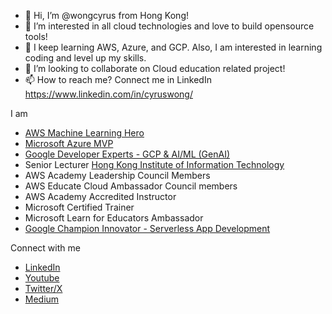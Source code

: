 - 👋 Hi, I’m @wongcyrus from Hong Kong!
- 👀 I’m interested in all cloud technologies and love to build opensource tools! 
- 🌱 I keep learning AWS, Azure, and GCP. Also, I am interested in learning coding and level up my skills.
- 💞️ I’m looking to collaborate on Cloud education related project! 
- 📫 How to reach me? Connect me in LinkedIn https://www.linkedin.com/in/cyruswong/ 

I am
- [AWS Machine Learning Hero](https://aws.amazon.com/heroes/asia-pacific/cyrus-wong/)
- [Microsoft Azure MVP](https://mvp.microsoft.com/en-US/MVP/profile/86da86ff-8786-ed11-aad1-000d3a197333)
- [Google Developer Experts - GCP & AI/ML (GenAI)](https://developers.google.com/profile/u/cyruswong)
- Senior Lecturer [Hong Kong Institute of Information Technology](https://hkiit.edu.hk/)
- AWS Academy Leadership Council Members
- AWS Educate Cloud Ambassador Council members
- AWS Academy Accredited Instructor
- Microsoft Certified Trainer
- Microsoft Learn for Educators Ambassador
- [Google Champion Innovator - Serverless App Development](https://developers.google.com/profile/u/cyruswong)

Connect with me
- [LinkedIn](https://www.linkedin.com/in/cyruswong/)
- [Youtube](https://www.youtube.com/channel/UCjzFlDS8Zu8sIRJWeldfJ1w)
- [Twitter/X](https://twitter.com/wongcyrus)
- [Medium](https://medium.com/@wongcyrus)

<!---
wongcyrus/wongcyrus is a ✨ special ✨ repository because its `README.md` (this file) appears on your GitHub profile.
You can click the Preview link to take a look at your changes.
--->
